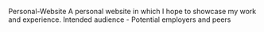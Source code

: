 Personal-Website
A personal website in which I hope to showcase my work and experience.
Intended audience - Potential employers and peers
